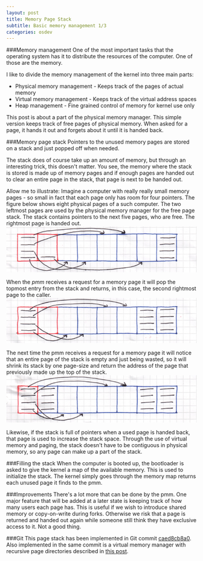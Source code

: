 ```yaml
---
layout: post
title: Memory Page Stack
subtitle: Basic memory management 1/3
categories: osdev
---
```


###Memory management
One of the most important tasks that the operating system has it to distribute
the resources of the computer. One of those are the memory.

I like to divide the memory management of the kernel into three main parts:

- Physical memory management - Keeps track of the pages of actual memory
- Virtual memory management - Keeps track of the virtual address spaces
- Heap management - Fine grained control of memory for kernel use only

This post is about a part of the physical memory manager. This simple version
keeps track of free pages of physical memory. When asked for a page, it hands
it out and forgets about it until it is handed back.

###Memory page stack
Pointers to the unused memory pages are stored on a stack and just popped off
when needed.

The stack does of course take up an amount of memory, but through an
interesting trick, this doesn't matter. You see, the memory where the stack is
stored is made up of memory pages and if enough pages are handed out to clear
an entire page in the stack, that page is next to be handed out.

Allow me to illustrate:
Imagine a computer with really really small memory pages - so small in fact
that each page only has room for four pointers. The figure below shows eight
physical pages of a such computer. The two leftmost pages are used by the
physical memory manager for the free page stack. The stack contains pointers to
the next five pages, who are free. The rightmost page is handed out.
![PMM1](/media/img/pmm1.png)

When the _pmm_ receives a request for a memory page it will pop the topmost
entry from the stack and returns, in this case, the second rightmost page to
the caller.  ![PMM2](/media/img/pmm2.png)

The next time the pmm receives a request for a memory page it will notice that
an entire page of the stack is empty and just being wasted, so it will shrink
its stack by one page-size and return the address of the page that previously
made up the top of the stack.  ![PMM3](/media/img/pmm3.png)

Likewise, if the stack is full of pointers when a used page is handed back,
that page is used to increase the stack space. Through the use of virtual
memory and paging, the stack doesn't have to be contiguous in physical memory,
so any page can make up a part of the stack.

###Filling the stack
When the computer is booted up, the bootloader is asked to give the kernel
a map of the available memory. This is used to initialize the stack. The kernel
simply goes through the memory map returns each unused page it finds to the
pmm.

###Improvements
There's a lot more that can be done by the pmm. One major feature that will be
added at a later state is keeping track of how many users each page has. This
is useful if we wish to introduce shared memory or copy-on-write during forks.
Otherwise we risk that a page is returned and handed out again while someone
still think they have exclusive access to it. Not a good thing.

###Git
This page stack has been implemented in Git commit
[caed8cb8a0](https://github.com/thomasloven/os5/tree/caed8cb8a0e39a1e7d7d2594b86f25b887afab81).
Also implemented in the same commit is a virtual memory manager with recursive
page directories described in [this
post](/blog/2012/06/Recursive-Page-Directory).
